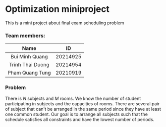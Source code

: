 # Optimization miniproject
This is a mini project about final exam scheduling problem 
<h3>Team members:</h3>

| Name             | ID       |
| :--------------: | :------: |
| Bui Minh Quang   | 20214925 |
| Trinh Thai Duong | 20214954 |
| Pham Quang Tung  | 20210919 |

<h3>Problem</h3>

There is $N$ subjects and $M$ rooms. We know the number of student participating in subjects and the capacities of rooms. There are several pair of subject that can't be arranged in the same period since they have at least one common student.
Our goal is to arrange all subjects such that the schedule satisfies all constraints and have the lowest number of periods.
